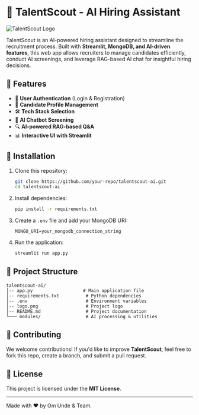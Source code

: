 # 🤖 TalentScout - AI Hiring Assistant

![TalentScout Logo]([./logo.png](https://github.com/bunny-2425/AI-hiring-assistance/blob/main/main%20logo.png))  

TalentScout is an AI-powered hiring assistant designed to streamline the recruitment process. Built with **Streamlit, MongoDB, and AI-driven features**, this web app allows recruiters to manage candidates efficiently, conduct AI screenings, and leverage RAG-based AI chat for insightful hiring decisions.

## 🌟 Features

- 🔐 **User Authentication** (Login & Registration)
- 📄 **Candidate Profile Management**
- 🛠 **Tech Stack Selection**
- 🤖 **AI Chatbot Screening**
- 🔍 **AI-powered RAG-based Q&A**
- 📊 **Interactive UI with Streamlit**

## 🚀 Installation

1. Clone this repository:
   ```sh
   git clone https://github.com/your-repo/talentscout-ai.git
   cd talentscout-ai
   ```

2. Install dependencies:
   ```sh
   pip install -r requirements.txt
   ```

3. Create a `.env` file and add your MongoDB URI:
   ```
   MONGO_URI=your_mongodb_connection_string
   ```

4. Run the application:
   ```sh
   streamlit run app.py
   ```

## 📁 Project Structure

```
talentscout-ai/
│-- app.py                   # Main application file
│-- requirements.txt          # Python dependencies
│-- .env                      # Environment variables
│-- logo.png                  # Project logo
│-- README.md                 # Project documentation
└─── modules/                 # AI processing & utilities
```

## 🤝 Contributing

We welcome contributions! If you'd like to improve **TalentScout**, feel free to fork this repo, create a branch, and submit a pull request.

## 📜 License

This project is licensed under the **MIT License**.

---
Made with ❤️ by Om Unde & Team.

